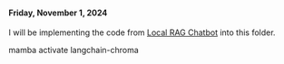 #### Friday, November 1, 2024

I will be implementing the code from [Local RAG Chatbot](https://github.com/grasool/Local-RAG-Chatbot) into this folder. 

mamba activate langchain-chroma
